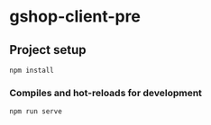 # gshop-client-pre

## Project setup
```
npm install
```

### Compiles and hot-reloads for development
```
npm run serve
```







